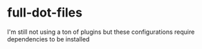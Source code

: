 # full-dot-files

I'm still not using a ton of plugins but these configurations require dependencies to be installed
